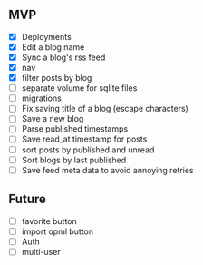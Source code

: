 ## MVP
- [x] Deployments
- [x] Edit a blog name
- [x] Sync a blog's rss feed
- [x] nav
- [x] filter posts by blog
- [ ] separate volume for sqlite files
- [ ] migrations
- [ ] Fix saving title of a blog (escape characters)
- [ ] Save a new blog
- [ ] Parse published timestamps
- [ ] Save read_at timestamp for posts
- [ ] sort posts by published and unread
- [ ] Sort blogs by last published
- [ ] Save feed meta data to avoid annoying retries

## Future
- [ ] favorite button
- [ ] import opml button
- [ ] Auth 
- [ ] multi-user
